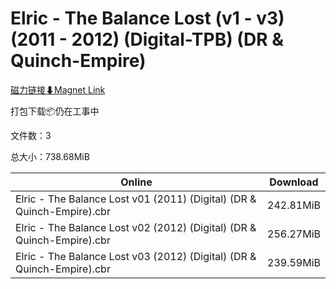 # Elric - The Balance Lost (v1 - v3) (2011 - 2012) (Digital-TPB) (DR & Quinch-Empire)

[磁力链接⬇Magnet Link](magnet:?xt=urn:btih:a626ed3410784ddd49bc65ccff4672b6e8b4c871&dn=Elric%20-%20The%20Balance%20Lost%20%28v1%20-%20v3%29%20%282011%20-%202012%29%20%28Digital-TPB%29%20%28DR%20%26%20Quinch-Empire%29)

打包下载📦仍在工事中

文件数：3

总大小：738.68MiB

Online | Download
--- | ---
Elric - The Balance Lost v01 (2011) (Digital) (DR & Quinch-Empire).cbr | 242.81MiB
Elric - The Balance Lost v02 (2012) (Digital) (DR & Quinch-Empire).cbr | 256.27MiB
Elric - The Balance Lost v03 (2012) (Digital) (DR & Quinch-Empire).cbr | 239.59MiB